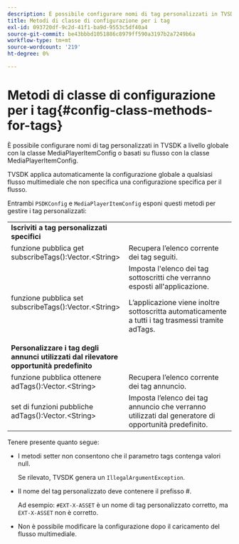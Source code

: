 ```yaml
---
description: È possibile configurare nomi di tag personalizzati in TVSDK a livello globale con la classe MediaPlayerItemConfig o basati su flusso con la classe MediaPlayerItemConfig.
title: Metodi di classe di configurazione per i tag
exl-id: 093720df-9c2d-41f1-ba9d-9553c5df40a4
source-git-commit: be43bbbd1051886c8979ff590a3197b2a7249b6a
workflow-type: tm+mt
source-wordcount: '219'
ht-degree: 0%

---
```


# Metodi di classe di configurazione per i tag{#config-class-methods-for-tags}

È possibile configurare nomi di tag personalizzati in TVSDK a livello globale con la classe MediaPlayerItemConfig o basati su flusso con la classe MediaPlayerItemConfig.

TVSDK applica automaticamente la configurazione globale a qualsiasi flusso multimediale che non specifica una configurazione specifica per il flusso.

Entrambi `PSDKConfig` e `MediaPlayerItemConfig` esponi questi metodi per gestire i tag personalizzati:

<table id="table_B37A6C75270D47BC99258F2884AD6905"> 
 <tbody> 
  <tr> 
   <td colname="1"><b>Iscriviti a tag personalizzati specifici</b> </td> 
   <td colname="3"> </td>
  </tr> 
  <tr> 
   <td colname="col1"><span class="codeph"> funzione pubblica get subscribeTags():Vector.&lt;String&gt;</span> </td> 
   <td colname="col2"> Recupera l’elenco corrente dei tag seguiti. </td> 
  </tr> 
  <tr> 
   <td colname="col1"><span class="codeph"> funzione pubblica set subscribeTags():Vector.&lt;String&gt;</span> </td> 
   <td colname="col2">Imposta l'elenco dei tag sottoscritti che verranno esposti all'applicazione. <p>L’applicazione viene inoltre sottoscritta automaticamente a tutti i tag trasmessi tramite <span class="codeph"> adTags</span>. </p> </td> 
  </tr> 
  <tr> 
   <td colname="1"><b>Personalizzare i tag degli annunci utilizzati dal rilevatore opportunità predefinito </b> </td> 
   <td colname="3"> </td>
  </tr> 
  <tr> 
   <td colname="col1"><span class="codeph"> funzione pubblica ottenere adTags():Vector.&lt;String&gt;</span> </td> 
   <td colname="col2"> Recupera l’elenco corrente dei tag annuncio. </td> 
  </tr> 
  <tr> 
   <td colname="col1"><span class="codeph"> set di funzioni pubbliche adTags():Vector.&lt;String&gt;</span> </td> 
   <td colname="col2"> Imposta l’elenco dei tag annuncio che verranno utilizzati dal generatore di opportunità predefinito. </td> 
  </tr> 
 </tbody> 
</table>

Tenere presente quanto segue:

* I metodi setter non consentono che il parametro tags contenga valori null.

   Se rilevato, TVSDK genera un `IllegalArgumentException`.
* Il nome del tag personalizzato deve contenere il prefisso #.

   Ad esempio: `#EXT-X-ASSET` è un nome di tag personalizzato corretto, ma `EXT-X-ASSET` non è corretto.
* Non è possibile modificare la configurazione dopo il caricamento del flusso multimediale.
